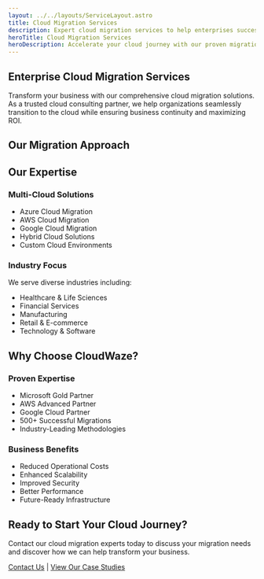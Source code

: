 ```yaml
---
layout: ../../layouts/ServiceLayout.astro
title: Cloud Migration Services
description: Expert cloud migration services to help enterprises successfully transition to the cloud
heroTitle: Cloud Migration Services
heroDescription: Accelerate your cloud journey with our proven migration expertise and comprehensive solutions.
---
```


<div class="mb-16" data-aos="fade-up">
  <h2>Enterprise Cloud Migration Services</h2>
  <p class="lead-text">
    Transform your business with our comprehensive cloud migration solutions. As a trusted cloud consulting partner, we help organizations seamlessly transition to the cloud while ensuring business continuity and maximizing ROI.
  </p>
</div>

<div class="feature-grid" data-aos="fade-up">
  <ServiceFeatureCard
    title="Azure Migration"
    description="Seamlessly migrate your infrastructure to Microsoft Azure with our expert guidance."
    icon={azureIcon}
  />
  <!-- Add more feature cards -->
</div>

<div class="process-steps mt-20" data-aos="fade-up">
  <h2>Our Migration Approach</h2>
  <div class="grid gap-8">
    <ProcessStep
      number="01"
      title="Discovery & Assessment"
      description="Comprehensive evaluation of your current IT landscape and requirements."
    />
    <!-- Add more process steps -->
  </div>
</div>

## Our Expertise

### Multi-Cloud Solutions
- Azure Cloud Migration
- AWS Cloud Migration
- Google Cloud Migration
- Hybrid Cloud Solutions
- Custom Cloud Environments

### Industry Focus
We serve diverse industries including:
- Healthcare & Life Sciences
- Financial Services
- Manufacturing
- Retail & E-commerce
- Technology & Software

## Why Choose CloudWaze?

### Proven Expertise
- Microsoft Gold Partner
- AWS Advanced Partner
- Google Cloud Partner
- 500+ Successful Migrations
- Industry-Leading Methodologies

### Business Benefits
- Reduced Operational Costs
- Enhanced Scalability
- Improved Security
- Better Performance
- Future-Ready Infrastructure

## Ready to Start Your Cloud Journey?

Contact our cloud migration experts today to discuss your migration needs and discover how we can help transform your business.

[Contact Us](/contact) | [View Our Case Studies](/case-studies) 
